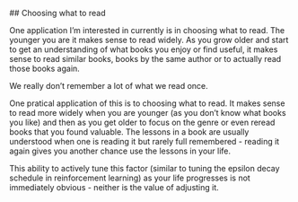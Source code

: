 
## Choosing what to read

One application I’m interested in currently is in choosing what to read.  The younger you are it makes sense to read widely.  As you grow older and start to get an understanding of what books you enjoy or find useful, it makes sense to read similar books, books by the same author or to actually read those books again.  

We really don’t remember a lot of what we read once.  

One pratical application of this is to choosing what to read.  It makes sense to read more widely when you are younger (as you don’t know what books you like) and then as you get older to focus on the genre or even reread books that you found valuable.  The lessons in a book are usually understood when one is reading it but rarely full remembered - reading it again gives you another chance use the lessons in your life.  

This ability to actively tune this factor (similar to tuning the epsilon decay schedule in reinforcement learning) as your life progresses is not immediately obvious - neither is the value of adjusting it.  

